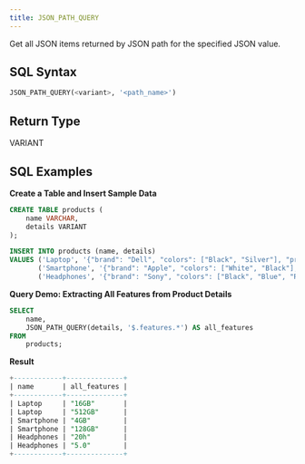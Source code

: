 ```yaml
---
title: JSON_PATH_QUERY
---
```


Get all JSON items returned by JSON path for the specified JSON value.

## SQL Syntax

```sql
JSON_PATH_QUERY(<variant>, '<path_name>')
```


## Return Type

VARIANT

## SQL Examples

**Create a Table and Insert Sample Data**

```sql
CREATE TABLE products (
    name VARCHAR,
    details VARIANT
);

INSERT INTO products (name, details)
VALUES ('Laptop', '{"brand": "Dell", "colors": ["Black", "Silver"], "price": 1200, "features": {"ram": "16GB", "storage": "512GB"}}'),
       ('Smartphone', '{"brand": "Apple", "colors": ["White", "Black"], "price": 999, "features": {"ram": "4GB", "storage": "128GB"}}'),
       ('Headphones', '{"brand": "Sony", "colors": ["Black", "Blue", "Red"], "price": 150, "features": {"battery": "20h", "bluetooth": "5.0"}}');
```

**Query Demo: Extracting All Features from Product Details**

```sql
SELECT
    name,
    JSON_PATH_QUERY(details, '$.features.*') AS all_features
FROM
    products;
```

**Result**

```sql
+------------+--------------+
| name       | all_features |
+------------+--------------+
| Laptop     | "16GB"       |
| Laptop     | "512GB"      |
| Smartphone | "4GB"        |
| Smartphone | "128GB"      |
| Headphones | "20h"        |
| Headphones | "5.0"        |
+------------+--------------+
```